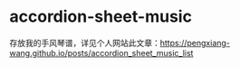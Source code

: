# accordion-sheet-music
存放我的手风琴谱，详见个人网站此文章：https://pengxiang-wang.github.io/posts/accordion_sheet_music_list
